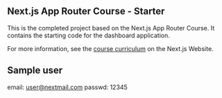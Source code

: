 ## Next.js App Router Course - Starter

This is the completed project based on the Next.js App Router Course. It contains the starting code for the dashboard application.

For more information, see the [course curriculum](https://nextjs.org/learn) on the Next.js Website.

## Sample user
email: user@nextmail.com
passwd: 12345
